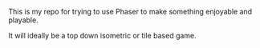 This is my repo for trying to use Phaser to make something enjoyable and playable.

It will ideally be a top down isometric or tile based game.
